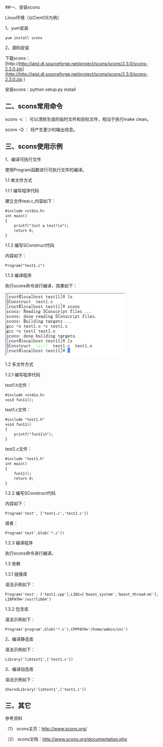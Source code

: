 ##一、安装scons

Linux环境（以CentOS为例）

1、yum安装
	
	yum install scons

2、源码安装
	
下载scons：[http://http://jaist.dl.sourceforge.net/project/scons/scons/2.3.0/scons-2.3.0.zip](http://http://jaist.dl.sourceforge.net/project/scons/scons/2.3.0/scons-2.3.0.zip )

安装scons：python setup.py install

## 二、scons常用命令

scons -c ： 可以清除生成的临时文件和目标文件，相当于执行make clean。

scons -Q ： 将产生更少的输出信息。

## 三、scons使用示例

1、编译可执行文件

使用Program函数进行可执行文件的编译。

1.1 单文件方式

1.1.1 编写程序代码

建立文件test.c,内容如下：
	
	#include <stdio.h>
	int main()
	{
		printf("Just a test!\n");
		return 0;
	}

1.1.2 编写SConstruct代码

内容如下：
	
	Program("test1.c")

1.1.3 编译程序

执行scons命令进行编译，效果如下：

![scons命令效果](images/20130522101_1.png)


1.2 多文件方式

1.2.1 编写程序代码

test1.h文件：

	#include <stdio.h>
	void fun11();

test1.c文件：
	
	#include "test1.h"
	void fun11()
	{
		printf("fun11\n");
	}
	
test2.c文件：
	
	#include "test1.h"
	int main()
	{
		fun11();
		return 0;
	}

1.2.2 编写SConstruct代码

内容如下：
	
	Program('test', ['test1.c','test2.c'])
或者：
	
	Program('test',Glob('*.c'))	

1.2.3 编译程序

执行scons命令进行编译。

1.3 依赖

1.3.1 链接库

语法示例如下：

	Program('test', ['test1.cpp'],LIBS=['boost_system','boost_thread-mt'], LIBPATH='/usr/lib64')


1.3.2 包含库

语法示例如下：

	Program('program',Glob('*.c'),CPPPATH='/home/admin/inc')


2、编译静态库

语法示例如下：

	Library('libtest1',['test1.c'])

3、编译动态库

语法示例如下：

	SharedLibrary('libtest1',['test1.c'])

## 三、其它

参考资料

（1）       scons主页：http://www.scons.org/

（2）       scons文档：http://www.scons.org/documentation.php
